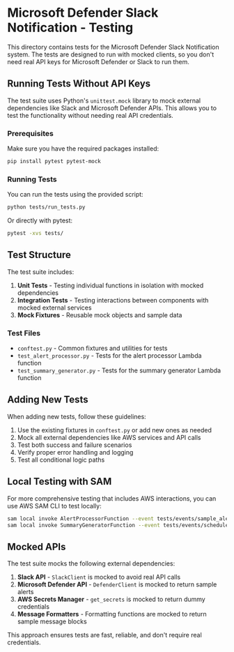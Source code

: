 # Microsoft Defender Slack Notification - Testing

This directory contains tests for the Microsoft Defender Slack Notification system. The tests are designed to run with mocked clients, so you don't need real API keys for Microsoft Defender or Slack to run them.

## Running Tests Without API Keys

The test suite uses Python's `unittest.mock` library to mock external dependencies like Slack and Microsoft Defender APIs. This allows you to test the functionality without needing real API credentials.

### Prerequisites

Make sure you have the required packages installed:

```bash
pip install pytest pytest-mock
```

### Running Tests

You can run the tests using the provided script:

```bash
python tests/run_tests.py
```

Or directly with pytest:

```bash
pytest -xvs tests/
```

## Test Structure

The test suite includes:

1. **Unit Tests** - Testing individual functions in isolation with mocked dependencies
2. **Integration Tests** - Testing interactions between components with mocked external services
3. **Mock Fixtures** - Reusable mock objects and sample data

### Test Files

- `conftest.py` - Common fixtures and utilities for tests
- `test_alert_processor.py` - Tests for the alert processor Lambda function
- `test_summary_generator.py` - Tests for the summary generator Lambda function

## Adding New Tests

When adding new tests, follow these guidelines:

1. Use the existing fixtures in `conftest.py` or add new ones as needed
2. Mock all external dependencies like AWS services and API calls
3. Test both success and failure scenarios
4. Verify proper error handling and logging
5. Test all conditional logic paths

## Local Testing with SAM

For more comprehensive testing that includes AWS interactions, you can use AWS SAM CLI to test locally:

```bash
sam local invoke AlertProcessorFunction --event tests/events/sample_alert.json
sam local invoke SummaryGeneratorFunction --event tests/events/schedule_event.json
```

## Mocked APIs

The test suite mocks the following external dependencies:

1. **Slack API** - `SlackClient` is mocked to avoid real API calls
2. **Microsoft Defender API** - `DefenderClient` is mocked to return sample alerts
3. **AWS Secrets Manager** - `get_secrets` is mocked to return dummy credentials
4. **Message Formatters** - Formatting functions are mocked to return sample message blocks

This approach ensures tests are fast, reliable, and don't require real credentials. 